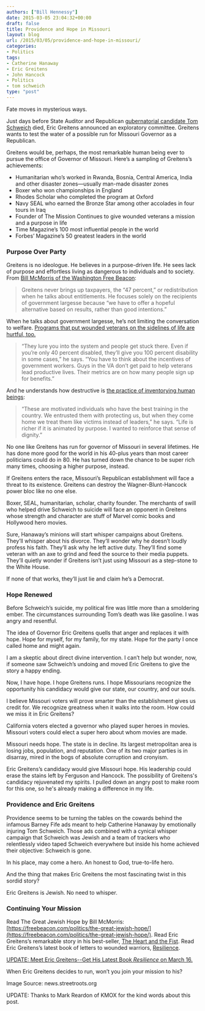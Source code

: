 ```yaml
---
authors: ["Bill Hennessy"]
date: 2015-03-05 23:04:32+00:00
draft: false
title: Providence and Hope in Missouri
layout: blog
url: /2015/03/05/providence-and-hope-in-missouri/
categories:
- Politics
tags:
- Catherine Hanaway
- Eric Greitens
- John Hancock
- Politics
- tom schweich
type: "post"
---
```


Fate moves in mysterious ways.

Just days before State Auditor and Republican [gubernatorial candidate Tom Schweich](https://hennessysview.com/2015/02/26/tom-schweich-rip/) died, Eric Greitens announced an exploratory committee. Greitens wants to test the water of a possible run for Missouri Governor as a Republican.

Greitens would be, perhaps, the most remarkable human being ever to pursue the office of Governor of Missouri. Here’s a sampling of Greitens’s achievements:

  * Humanitarian who’s worked in Rwanda, Bosnia, Central America, India and other disaster zones—usually man-made disaster zones
  * Boxer who won championships in England
  * Rhodes Scholar who completed the program at Oxford
  * Navy SEAL who earned the Bronze Star among other accolades in four tours in Iraq
  * Founder of The Mission Continues to give wounded veterans a mission and a purpose in life
  * Time Magazine’s 100 most influential people in the world
  * Forbes’ Magazine’s 50 greatest leaders in the world




### Purpose Over Party

Greitens is no ideologue. He believes in a purpose-driven life. He sees lack of purpose and effortless living as dangerous to individuals and to society. From [Bill McMorris of the Washington Free Beacon](https://freebeacon.com/politics/the-great-jewish-hope/):

> Greitens never brings up taxpayers, the “47 percent,” or redistribution when he talks about entitlements. He focuses solely on the recipients of government largesse because “we have to offer a hopeful alternative based on results, rather than good intentions.”


When he talks about government largesse, he’s not limiting the conversation to welfare. [Programs that put wounded veterans on the sidelines of life are hurtful, too.](https://freebeacon.com/politics/the-great-jewish-hope/)



> “They lure you into the system and people get stuck there. Even if you’re only 40 percent disabled, they’ll give you 100 percent disability in some cases,” he says. “You have to think about the incentives of government workers. Guys in the VA don’t get paid to help veterans lead productive lives. Their metrics are on how many people sign up for benefits.”


And he understands how destructive is [the practice of inventorying human beings](https://freebeacon.com/politics/the-great-jewish-hope/):


> “These are motivated individuals who have the best training in the country. We entrusted them with protecting us, but when they come home we treat them like victims instead of leaders,” he says. “Life is richer if it is animated by purpose. I wanted to reinforce that sense of dignity.”

No one like Greitens has run for governor of Missouri in several lifetimes. He has done more good for the world in his 40-plus years than most career politicians could do in 80. He has turned down the chance to be super rich many times, choosing a higher purpose, instead.

If Greitens enters the race, Missouri’s Republican establishment will face a threat to its existence. Greitens can destroy the Wagner-Blunt-Hancock power bloc like no one else.

Boxer, SEAL, humanitarian, scholar, charity founder. The merchants of swill who helped drive Schweich to suicide will face an opponent in Greitens whose strength and character are stuff of Marvel comic books and Hollywood hero movies.

Sure, Hanaway’s minions will start whisper campaigns about Greitens. They’ll whisper about his divorce. They’ll wonder why he doesn’t loudly profess his faith. They’ll ask why he left active duty. They’ll find some veteran with an axe to grind and feed the source to their media puppets. They’ll quietly wonder if Greitens isn’t just using Missouri as a step-stone to the White House.

If none of that works, they’ll just lie and claim he’s a Democrat.

### Hope Renewed

Before Schweich’s suicide, my political fire was little more than a smoldering ember. The circumstances surrounding Tom’s death was like gasoline. I was angry and resentful.

The idea of Governor Eric Greitens quells that anger and replaces it with hope. Hope for myself, for my family, for my state. Hope for the party I once called home and might again.

I am a skeptic about direct divine intervention. I can’t help but wonder, now, if someone saw Schweich’s undoing and moved Eric Greitens to give the story a happy ending.

Now, I have hope. I hope Greitens runs. I hope Missourians recognize the opportunity his candidacy would give our state, our country, and our souls.

I believe Missouri voters will prove smarter than the establishment gives us credit for. We recognize greatness when it walks into the room. How could we miss it in Eric Greitens?

California voters elected a governor who played super heroes in movies. Missouri voters could elect a super hero about whom movies are made.

Missouri needs hope. The state is in decline. Its largest metropolitan area is losing jobs, population, and reputation. One of its two major parties is in disarray, mired in the bogs of absolute corruption and cronyism.

Eric Greitens’s candidacy would give Missouri hope. His leadership could erase the stains left by Ferguson and Hancock. The possibility of Greitens's candidacy rejuvenated my spirits. I pulled down an angry post to make room for this one, so he's already making a difference in my life.


### Providence and Eric Greitens

Providence seems to be turning the tables on the cowards behind the infamous Barney Fife ads meant to help Catherine Hanaway by emotionally injuring Tom Schweich. Those ads combined with a cynical whisper campaign that Schweich was Jewish and a team of trackers who relentlessly video taped Schweich everywhere but inside his home achieved their objective: Schweich is gone.

In his place, may come a hero. An honest to God, true-to-life hero.

And the thing that makes Eric Greitens the most fascinating twist in this sordid story?

Eric Greitens is Jewish. No need to whisper.

### Continuing Your Mission

Read The Great Jewish Hope by Bill McMorris: [https://freebeacon.com/politics/the-great-jewish-hope/](https://freebeacon.com/politics/the-great-jewish-hope/). Read Eric Greitens’s remarkable story in his best-seller, [The Heart and the Fist](https://www.amazon.com/The-Heart-Fist-Education-Humanitarian/dp/B0098RLDT8). Read Eric Greitens’s latest book of letters to wounded warriors, [Resilience](https://www.ericgreitens.com/books/resilience-book).

[UPDATE: Meet Eric Greitens--Get His Latest Book *Resilience* on March 16.](https://www.left-bank.com/greitens)

When Eric Greitens decides to run, won’t you join your mission to his?

Image Source: news.streetroots.org

UPDATE: Thanks to Mark Reardon of KMOX for the kind words about this post.
